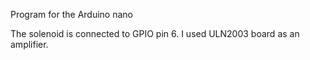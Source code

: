 Program for the Arduino nano

The solenoid is connected to GPIO pin 6. I used ULN2003 board as an amplifier.
